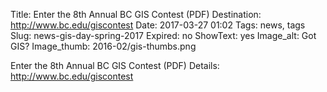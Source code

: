 Title: Enter the 8th Annual BC GIS Contest (PDF)
Destination: http://www.bc.edu/giscontest
Date: 2017-03-27 01:02
Tags: news, tags 
Slug: news-gis-day-spring-2017
Expired: no
ShowText: yes
Image_alt: Got GIS?
Image_thumb: 2016-02/gis-thumbs.png

Enter the 8th Annual BC GIS Contest (PDF)
Details: http://www.bc.edu/giscontest